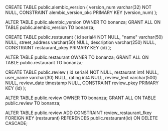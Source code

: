 CREATE TABLE public.alembic_version (
	version_num varchar(32) NOT NULL,
	CONSTRAINT alembic_version_pkc PRIMARY KEY (version_num)
);

ALTER TABLE public.alembic_version OWNER TO bonanza;
GRANT ALL ON TABLE public.alembic_version TO bonanza;


CREATE TABLE public.restaurant (
	id serial4 NOT NULL,
	"name" varchar(50) NULL,
	street_address varchar(50) NULL,
	description varchar(250) NULL,
	CONSTRAINT restaurant_pkey PRIMARY KEY (id)
);

ALTER TABLE public.restaurant OWNER TO bonanza;
GRANT ALL ON TABLE public.restaurant TO bonanza;

CREATE TABLE public.review (
	id serial4 NOT NULL,
	restaurant int4 NULL,
	user_name varchar(30) NULL,
	rating int4 NULL,
	review_text varchar(500) NULL,
	review_date timestamp NULL,
	CONSTRAINT review_pkey PRIMARY KEY (id)
);


ALTER TABLE public.review OWNER TO bonanza;
GRANT ALL ON TABLE public.review TO bonanza;

ALTER TABLE public.review ADD CONSTRAINT review_restaurant_fkey FOREIGN KEY (restaurant) REFERENCES public.restaurant(id) ON DELETE CASCADE;
